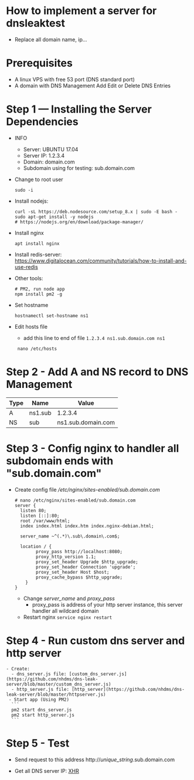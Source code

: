 # How to implement a server for dnsleaktest

* Replace all domain name, ip...
# Prerequisites
  - A linux VPS with free 53 port (DNS standard port)
  - A domain with DNS Management Add Edit or Delete DNS Entries

# Step 1 — Installing the Server Dependencies
  - INFO
    - Server: UBUNTU 17.04
    - Server IP: 1.2.3.4
    - Domain: domain.com
    - Subdomain using for testing: sub.domain.com
  - Change to root user
    ```
    sudo -i
    ```

  - Install nodejs: 
      ```
      curl -sL https://deb.nodesource.com/setup_8.x | sudo -E bash -
      sudo apt-get install -y nodejs
      # https://nodejs.org/en/download/package-manager/
      ```
  - Install nginx 
    ```
    apt install nginx
    ```
  - Install redis-server: https://www.digitalocean.com/community/tutorials/how-to-install-and-use-redis
  - Other tools: 
    ```
    # PM2, run node app
    npm install pm2 -g
    ```
  - Set hostname 
    ```
    hostnamectl set-hostname ns1
    ```
 - Edit hosts file
   - add this line to end of file ``` 1.2.3.4 ns1.sub.domain.com ns1 ```
   ```
    nano /etc/hosts
   ```
    
# Step 2 - Add A and NS record to DNS Management

Type         |       Name         |       Value
---         |       ----          |     ---
 A           |       ns1.sub       |    1.2.3.4   
 NS           |      sub            |   ns1.sub.domain.com
 

# Step 3 - Config nginx to handler all subdomain ends with "sub.domain.com"
  - Create config file */etc/nginx/sites-enabled/sub.domain.com*
    ```
    # nano /etc/nginx/sites-enabled/sub.domain.com
    server {
      listen 80;
      listen [::]:80;
      root /var/www/html;
      index index.html index.htm index.nginx-debian.html;

      server_name ~^(.*)\.sub\.domain\.com$;

      location / {
            proxy_pass http://localhost:8080;
            proxy_http_version 1.1;
            proxy_set_header Upgrade $http_upgrade;
            proxy_set_header Connection 'upgrade';
            proxy_set_header Host $host;
            proxy_cache_bypass $http_upgrade;
        }
    }
    ```
    - Change *server_name* and *proxy_pass*
      - proxy_pass is address of your http server instance, this server handler all wildcard domain
    - Restart nginx ``` service nginx restart ```
    
    
 # Step 4 - Run custom dns server and http server 
    - Create:
      - dns_server.js file: [custom_dns_server.js](https://github.com/nhdms/dns-leak-server/blob/master/custom_dns_server.js)
      - http_server.js file: [http_server](https://github.com/nhdms/dns-leak-server/blob/master/httpserver.js)
     - Start app (Using PM2)
      ```
      pm2 start dns_server.js
      pm2 start http_server.js
      ```
# Step 5 - Test
   - Send request to this address http://*unique_string*.sub.domain.com
   * Get all DNS server IP: [XHR](https://github.com/nhdms/dns-leak-server/blob/master/xhr-test.js)
    
  
  

